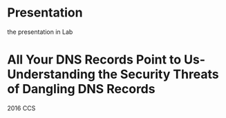 # Presentation
the presentation in Lab
# All Your DNS Records Point to Us-Understanding the Security Threats of Dangling DNS Records
2016 CCS
